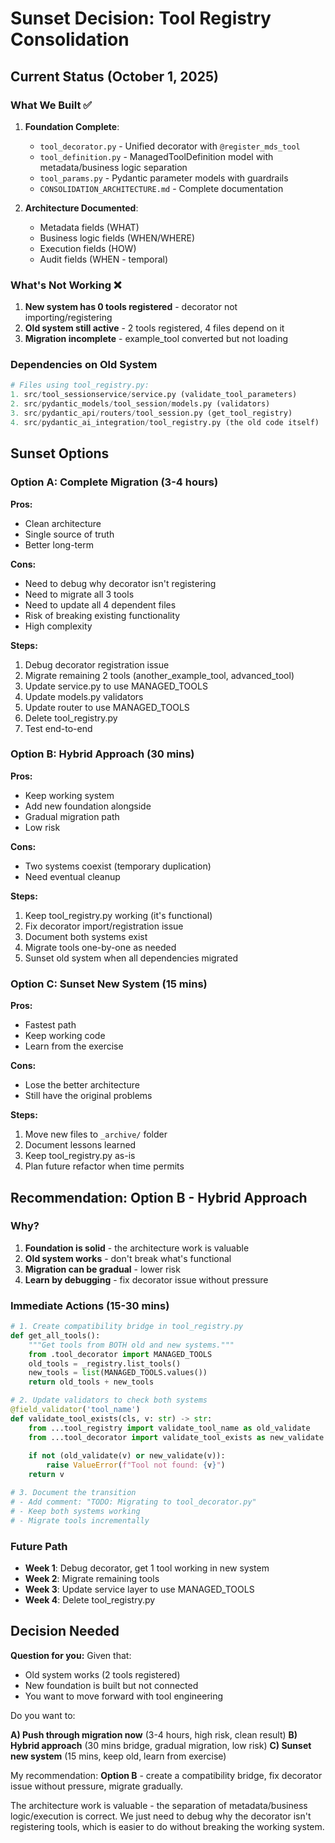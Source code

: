 # Sunset Decision: Tool Registry Consolidation

## Current Status (October 1, 2025)

### What We Built ✅
1. **Foundation Complete**:
   - `tool_decorator.py` - Unified decorator with `@register_mds_tool`
   - `tool_definition.py` - ManagedToolDefinition model with metadata/business logic separation
   - `tool_params.py` - Pydantic parameter models with guardrails
   - `CONSOLIDATION_ARCHITECTURE.md` - Complete documentation

2. **Architecture Documented**:
   - Metadata fields (WHAT)
   - Business logic fields (WHEN/WHERE)
   - Execution fields (HOW)
   - Audit fields (WHEN - temporal)

### What's Not Working ❌
1. **New system has 0 tools registered** - decorator not importing/registering
2. **Old system still active** - 2 tools registered, 4 files depend on it
3. **Migration incomplete** - example_tool converted but not loading

### Dependencies on Old System
```python
# Files using tool_registry.py:
1. src/tool_sessionservice/service.py (validate_tool_parameters)
2. src/pydantic_models/tool_session/models.py (validators)
3. src/pydantic_api/routers/tool_session.py (get_tool_registry)
4. src/pydantic_ai_integration/tool_registry.py (the old code itself)
```

## Sunset Options

### Option A: Complete Migration (3-4 hours)
**Pros:**
- Clean architecture
- Single source of truth
- Better long-term

**Cons:**
- Need to debug why decorator isn't registering
- Need to migrate all 3 tools
- Need to update all 4 dependent files
- Risk of breaking existing functionality
- High complexity

**Steps:**
1. Debug decorator registration issue
2. Migrate remaining 2 tools (another_example_tool, advanced_tool)
3. Update service.py to use MANAGED_TOOLS
4. Update models.py validators
5. Update router to use MANAGED_TOOLS
6. Delete tool_registry.py
7. Test end-to-end

### Option B: Hybrid Approach (30 mins)
**Pros:**
- Keep working system
- Add new foundation alongside
- Gradual migration path
- Low risk

**Cons:**
- Two systems coexist (temporary duplication)
- Need eventual cleanup

**Steps:**
1. Keep tool_registry.py working (it's functional)
2. Fix decorator import/registration issue
3. Document both systems exist
4. Migrate tools one-by-one as needed
5. Sunset old system when all dependencies migrated

### Option C: Sunset New System (15 mins)
**Pros:**
- Fastest path
- Keep working code
- Learn from the exercise

**Cons:**
- Lose the better architecture
- Still have the original problems

**Steps:**
1. Move new files to `_archive/` folder
2. Document lessons learned
3. Keep tool_registry.py as-is
4. Plan future refactor when time permits

## Recommendation: **Option B - Hybrid Approach**

### Why?
1. **Foundation is solid** - the architecture work is valuable
2. **Old system works** - don't break what's functional
3. **Migration can be gradual** - lower risk
4. **Learn by debugging** - fix decorator issue without pressure

### Immediate Actions (15-30 mins)
```python
# 1. Create compatibility bridge in tool_registry.py
def get_all_tools():
    """Get tools from BOTH old and new systems."""
    from .tool_decorator import MANAGED_TOOLS
    old_tools = _registry.list_tools()
    new_tools = list(MANAGED_TOOLS.values())
    return old_tools + new_tools

# 2. Update validators to check both systems
@field_validator('tool_name')
def validate_tool_exists(cls, v: str) -> str:
    from ...tool_registry import validate_tool_name as old_validate
    from ...tool_decorator import validate_tool_exists as new_validate
    
    if not (old_validate(v) or new_validate(v)):
        raise ValueError(f"Tool not found: {v}")
    return v

# 3. Document the transition
# - Add comment: "TODO: Migrating to tool_decorator.py"
# - Keep both systems working
# - Migrate tools incrementally
```

### Future Path
- **Week 1**: Debug decorator, get 1 tool working in new system
- **Week 2**: Migrate remaining tools
- **Week 3**: Update service layer to use MANAGED_TOOLS
- **Week 4**: Delete tool_registry.py

## Decision Needed

**Question for you:** Given that:
- Old system works (2 tools registered)
- New foundation is built but not connected
- You want to move forward with tool engineering

Do you want to:

**A) Push through migration now** (3-4 hours, high risk, clean result)
**B) Hybrid approach** (30 mins bridge, gradual migration, low risk)
**C) Sunset new system** (15 mins, keep old, learn from exercise)

My recommendation: **Option B** - create a compatibility bridge, fix decorator issue without pressure, migrate gradually.

The architecture work is valuable - the separation of metadata/business logic/execution is correct. We just need to debug why the decorator isn't registering tools, which is easier to do without breaking the working system.
